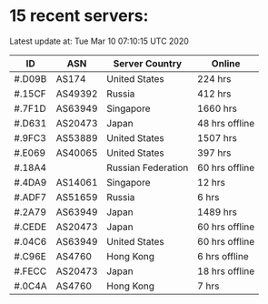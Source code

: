 # 15 recent servers:

Latest update at: Tue Mar 10 07:10:15 UTC 2020

| ID | ASN | Server Country | Online |
| -- | --- | -------------- | ------ |
| #.D09B | AS174 | United States | 224 hrs |
| #.15CF | AS49392 | Russia | 412 hrs |
| #.7F1D | AS63949 | Singapore | 1660 hrs |
| #.D631 | AS20473 | Japan | 48 hrs offline |
| #.9FC3 | AS53889 | United States | 1507 hrs |
| #.E069 | AS40065 | United States | 397 hrs |
| #.18A4 |  | Russian Federation | 60 hrs offline |
| #.4DA9 | AS14061 | Singapore | 12 hrs |
| #.ADF7 | AS51659 | Russia | 6 hrs |
| #.2A79 | AS63949 | Japan | 1489 hrs |
| #.CEDE | AS20473 | Japan | 60 hrs offline |
| #.04C6 | AS63949 | United States | 60 hrs offline |
| #.C96E | AS4760 | Hong Kong | 6 hrs offline |
| #.FECC | AS20473 | Japan | 18 hrs offline |
| #.0C4A | AS4760 | Hong Kong | 7 hrs |

